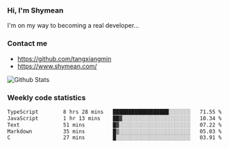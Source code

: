 ### Hi, I'm Shymean

I'm on my way to becoming a real developer...

### Contact me

- <https://github.com/tangxiangmin>
- <https://www.shymean.com/>

![Github Stats](https://github-readme-stats.vercel.app/api?username=tangxiangmin&show_icons=true&theme=dark)


###  Weekly code statistics

<!--START_SECTION:waka-->

```txt
TypeScript        8 hrs 28 mins   ██████████████████░░░░░░░   71.55 %
JavaScript        1 hr 13 mins    ██▓░░░░░░░░░░░░░░░░░░░░░░   10.34 %
Text              51 mins         █▓░░░░░░░░░░░░░░░░░░░░░░░   07.22 %
Markdown          35 mins         █▒░░░░░░░░░░░░░░░░░░░░░░░   05.03 %
C                 27 mins         █░░░░░░░░░░░░░░░░░░░░░░░░   03.91 %
```

<!--END_SECTION:waka-->